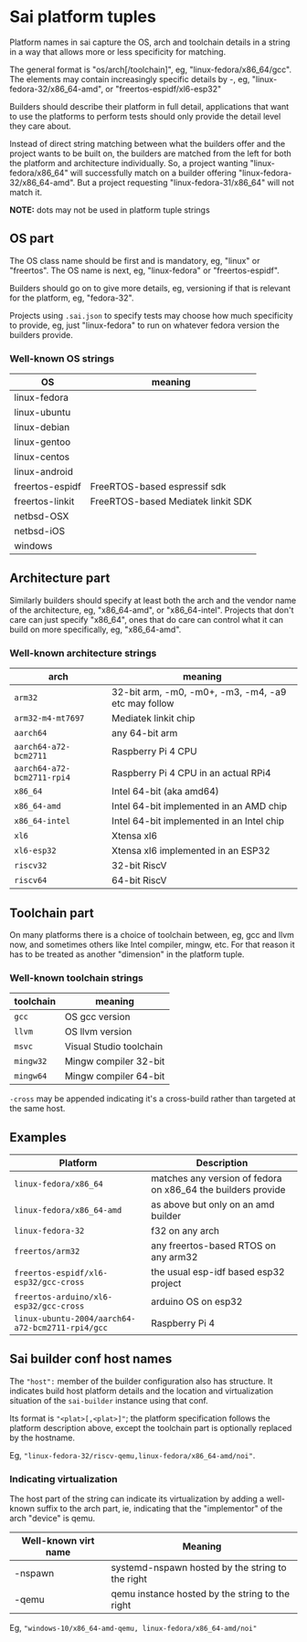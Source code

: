 # Sai platform tuples

Platform names in sai capture the OS, arch and toolchain details in a string in
a way that allows more or less specificity for matching.

The general format is "os/arch[/toolchain]", eg, "linux-fedora/x86_64/gcc".  The
elements may contain increasingly specific details by -, eg,
"linux-fedora-32/x86_64-amd", or "freertos-espidf/xl6-esp32"

Builders should describe their platform in full detail, applications that want
to use the platforms to perform tests should only provide the detail level they
care about.

Instead of direct string matching between what the builders offer and the
project wants to be built on, the builders are matched from the left for both
the platform and architecture individually.  So, a project wanting
"linux-fedora/x86_64" will successfully match on a builder offering
"linux-fedora-32/x86_64-amd".  But a project requesting "linux-fedora-31/x86_64"
will not match it.

**NOTE:** dots may not be used in platform tuple strings

## OS part

The OS class name should be first and is mandatory, eg, "linux" or "freertos".
The OS name is next, eg, "linux-fedora" or "freertos-espidf".

Builders should go on to give more details, eg, versioning if that is relevant
for the platform, eg, "fedora-32".

Projects using `.sai.json` to specify tests may choose how much specificity to
provide, eg, just "linux-fedora" to run on whatever fedora version the builders
provide.

### Well-known OS strings

OS|meaning
---|---
linux-fedora|
linux-ubuntu|
linux-debian|
linux-gentoo|
linux-centos|
linux-android|
freertos-espidf|FreeRTOS-based espressif sdk
freertos-linkit|FreeRTOS-based Mediatek linkit SDK
netbsd-OSX|
netbsd-iOS|
windows|


## Architecture part

Similarly builders should specify at least both the arch and the vendor name of
the architecture, eg, "x86_64-amd", or "x86_64-intel".  Projects that don't care
can just specify "x86_64", ones that do care can control what it can build on
more specifically, eg, "x86_64-amd".

### Well-known architecture strings

arch|meaning
---|---
`arm32`|32-bit arm, -m0, -m0+, -m3, -m4, -a9 etc may follow
`arm32-m4-mt7697`|Mediatek linkit chip
`aarch64`|any 64-bit arm
`aarch64-a72-bcm2711`|Raspberry Pi 4 CPU
`aarch64-a72-bcm2711-rpi4`|Raspberry Pi 4 CPU in an actual RPi4
`x86_64`|Intel 64-bit (aka amd64)
`x86_64-amd`|Intel 64-bit implemented in an AMD chip
`x86_64-intel`|Intel 64-bit implemented in an Intel chip
`xl6`|Xtensa xl6
`xl6-esp32`|Xtensa xl6 implemented in an ESP32
`riscv32`|32-bit RiscV
`riscv64`|64-bit RiscV

## Toolchain part

On many platforms there is a choice of toolchain between, eg, gcc and llvm now,
and sometimes others like Intel compiler, mingw, etc.  For that reason it has to
be treated as another "dimension" in the platform tuple.

### Well-known toolchain strings

toolchain|meaning
---|---
`gcc`|OS gcc version
`llvm`|OS llvm version
`msvc`|Visual Studio toolchain
`mingw32`|Mingw compiler 32-bit
`mingw64`|Mingw compiler 64-bit

`-cross` may be appended indicating it's a cross-build rather than targeted at
the same host.

## Examples

Platform|Description
---|---
`linux-fedora/x86_64`|matches any version of fedora on x86_64 the builders provide
`linux-fedora/x86_64-amd`|as above but only on an amd builder
`linux-fedora-32`|f32 on any arch
`freertos/arm32`|any freertos-based RTOS on any arm32
`freertos-espidf/xl6-esp32/gcc-cross`|the usual esp-idf based esp32 project
`freertos-arduino/xl6-esp32/gcc-cross`|arduino OS on esp32
`linux-ubuntu-2004/aarch64-a72-bcm2711-rpi4/gcc`|Raspberry Pi 4

## Sai builder conf host names

The `"host":` member of the builder configuration also has structure.
It indicates build host platform details and the location and virtualization
situation of the `sai-builder` instance using that conf.

Its format is `"<plat>[,<plat>]"`; the platform specification follows the
platform description above, except the toolchain part is optionally replaced by
the hostname.

Eg, `"linux-fedora-32/riscv-qemu,linux-fedora/x86_64-amd/noi"`.

### Indicating virtualization

The host part of the string can indicate its virtualization by adding
a well-known suffix to the arch part, ie, indicating that the "implementor" of
the arch "device" is qemu.

Well-known virt name|Meaning
---|---
-nspawn|systemd-nspawn hosted by the string to the right
-qemu|qemu instance hosted by the string to the right

Eg, `"windows-10/x86_64-amd-qemu, linux-fedora/x86_64-amd/noi"`
